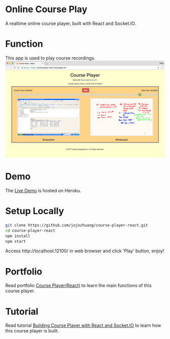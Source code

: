 # Online Course Play
A realtime online course player, built with React and Socket.IO.

# Function
This app is used to play course recordings.
![image](/public/player.png)

# Demo
The [Live Demo](https://course-player-react.herokuapp.com/) is hosted on Heroku.

# Setup Locally
```bash
git clone https://github.com/jojozhuang/course-player-react.git
cd course-player-react
npm install
npm start
```
Access http://localhost:12100/ in web browser and click 'Play' button, enjoy!

# Portfolio
Read portfolio [Course Player(React)](https://jojozhuang.github.io/portfolio/course-player-react/) to learn the main functions of this course player.

# Tutorial
Read tutorial [Building Course Player with React and Socket.IO](https://jojozhuang.github.io/tutorial/react/building-course-player-with-react-and-socketio/) to learn how this course player is built.
